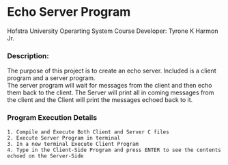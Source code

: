 # Echo Server Program 

Hofstra University 
Operarting System Course 
Developer: Tyrone K Harmon Jr. 

### Description: 

The purpose of this project is to create an echo server.
Included is a client program and a server program.  
The server program will wait for messages from the client and then echo them back to the client.
The Server will print all in coming messages from the client and the Client will print the messages echoed back to it.


### Program Execution Details 
```
1. Compile and Execute Both Client and Server C files
2. Execute Server Program in terminal 
3. In a new terminal Execute Client Program 
4. Type in the Client-Side Program and press ENTER to see the contents echoed on the Server-Side
```
